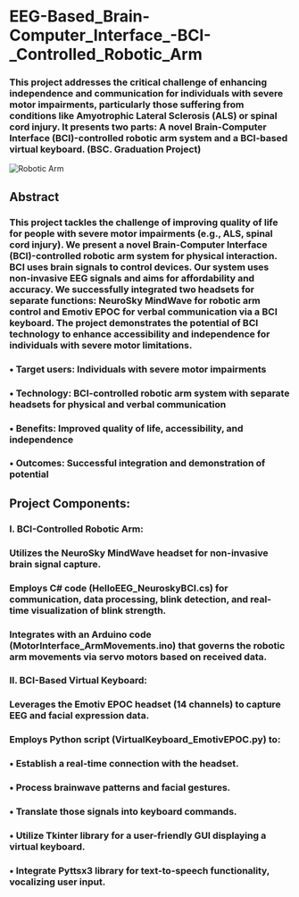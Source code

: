 # EEG-Based_Brain-Computer_Interface_-BCI-_Controlled_Robotic_Arm

### This project addresses the critical challenge of enhancing independence and communication for individuals with severe motor impairments, particularly those suffering from conditions like Amyotrophic Lateral Sclerosis (ALS) or spinal cord injury. It presents two parts: A novel Brain-Computer Interface (BCI)-controlled robotic arm system and a BCI-based virtual keyboard. (BSC. Graduation Project)

![Robotic Arm](https://i.imgur.com/a/6ZhX8R4)

## Abstract

### This project tackles the challenge of improving quality of life for people with severe motor impairments (e.g., ALS, spinal cord injury). We present a novel Brain-Computer Interface (BCI)-controlled robotic arm system for physical interaction.  BCI uses brain signals to control devices.  Our system uses non-invasive EEG signals and aims for affordability and accuracy.  We successfully integrated two headsets for separate functions: NeuroSky MindWave for robotic arm control and Emotiv EPOC for verbal communication via a BCI keyboard. The project demonstrates the potential of BCI technology to enhance accessibility and independence for individuals with severe motor limitations.

###   • Target users: Individuals with severe motor impairments
###   • Technology: BCI-controlled robotic arm system with separate headsets for physical and verbal communication
###   • Benefits: Improved quality of life, accessibility, and independence
###   • Outcomes: Successful integration and demonstration of potential

## Project Components:

### I. BCI-Controlled Robotic Arm:
### Utilizes the NeuroSky MindWave headset for non-invasive brain signal capture.
### Employs C# code (HelloEEG_NeuroskyBCI.cs) for communication, data processing, blink detection, and real-time visualization of blink strength.
### Integrates with an Arduino code (MotorInterface_ArmMovements.ino) that governs the robotic arm movements via servo motors based on received data.

### II. BCI-Based Virtual Keyboard:
### Leverages the Emotiv EPOC headset (14 channels) to capture EEG and facial expression data.
### Employs Python script (VirtualKeyboard_EmotivEPOC.py) to:
###   • Establish a real-time connection with the headset.
###   • Process brainwave patterns and facial gestures.
###   • Translate those signals into keyboard commands.
###   • Utilize Tkinter library for a user-friendly GUI displaying a virtual keyboard.
###   • Integrate Pyttsx3 library for text-to-speech functionality, vocalizing user input.


